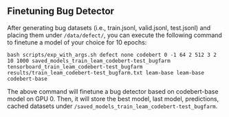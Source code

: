 ## Finetuning Bug Detector

After generating bug datasets (i.e., train.jsonl, valid.jsonl, test.jsonl) and placing them under `/data/defect/`, you can execute the following command to finetune a model of your choice for 10 epochs:

`bash scripts/exp_with_args.sh defect none codebert 0 -1 64 2 512 3 2 10 1000 saved_models_train_leam_codebert-test_bugfarm tensorboard_train_leam_codebert-test_bugfarm results/train_leam_codebert-test_bugfarm.txt leam-base leam-base codebert-base`

The above command will finetune a bug detector based on codebert-base model on GPU 0. Then, it will store the best model, last model, predictions, cached datasets under `/saved_models_train_leam_codebert-test_bugfarm`.
